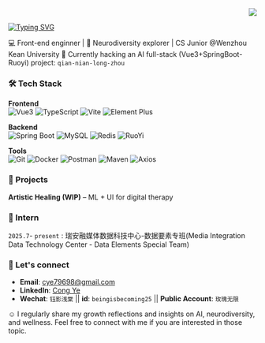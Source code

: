 <div align="right">  
  <img src="https://komarev.com/ghpvc/?username=yecon-27&color=blueviolet&style=flat-square&label=Views" />  
</div>

[![Typing SVG](https://readme-typing-svg.demolab.com?font=Fira+Code&pause=1000&color=9275F7&center=true&vCenter=true&width=435&lines=Hey+there+(｡･∀･)ﾉﾞ;👋I'm+Ava+Yee+Cong;Vibe-Coding+Engineer;Indie+Developer)](https://git.io/typing-svg)

💻 Front-end enginner |  🧠 Neurodiversity explorer  | CS Junior @Wenzhou Kean University
🚧 Currently hacking an AI full-stack (Vue3+SpringBoot-Ruoyi) project: `qian-nian-long-zhou`

### 🛠️ Tech Stack  

**Frontend**  
![Vue3](https://img.shields.io/badge/Vue.js-35495E?logo=vue.js&logoColor=4FC08D)  ![TypeScript](https://img.shields.io/badge/TypeScript-3178C6?logo=typescript&logoColor=fff)  ![Vite](https://img.shields.io/badge/Vite-646CFF?logo=vite&logoColor=fff)  ![Element Plus](https://img.shields.io/badge/Element--Plus-409EFF?logo=element&logoColor=white)  

**Backend**  
![Spring Boot](https://img.shields.io/badge/Spring_Boot-6DB33F?logo=springboot&logoColor=white)  ![MySQL](https://img.shields.io/badge/MySQL-4479A1?logo=mysql&logoColor=white)  ![Redis](https://img.shields.io/badge/Redis-DC382D?logo=redis&logoColor=white)  ![RuoYi](https://img.shields.io/badge/RuoYi-2C3E50?logoColor=white)  

**Tools**  
![Git](https://img.shields.io/badge/Git-F05032?logo=git&logoColor=white) ![Docker](https://img.shields.io/badge/Docker-2496ED?logo=docker&logoColor=white) ![Postman](https://img.shields.io/badge/Postman-FF6C37?logo=postman&logoColor=white) ![Maven](https://img.shields.io/badge/Maven-CC2222?logo=apachemaven&logoColor=white) ![Axios](https://img.shields.io/badge/Axios-5A29E4?logo=axios&logoColor=white)  

### 🚀 Projects  

**Artistic Healing (WIP)** – ML + UI for digital therapy  

### 🌱 Intern  

`2025.7`- `present` : 瑞安融媒体数据科技中心-数据要素专班(Media Integration Data Technology Center - Data Elements Special Team)

### 🤝 Let's connect

- **Email**: [cye79698@gmail.com](mailto:yeconwku2027@hotmail.com)
- **LinkedIn**: [Cong Ye](https://www.linkedin.com/public-profile/settings?trk=d_flagship3_profile_self_view_public_profile) 
- **Wechat**: `钰影浅棠` || **id**: `beingisbecoming25` || **Public Account**: `玫瑰无限`
  
☺️ I regularly share my growth reflections and insights on AI, neurodiversity, and wellness. Feel free to connect with me if you are interested in those topic.
